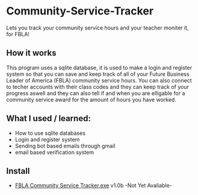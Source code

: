 # Community-Service-Tracker
Lets you track your community service hours and your teacher moniter it, for FBLA!

## How it works
This program uses a sqlite database, it is used to make a login and register system so that you can save and keep track of all of your Future Business Leader of America (FBLA) community service hours. You can also connect to techer accounts with their class codes and they can keep track of your progress aswell and they can also tell if and when you are elligable for a community service award for the amount of hours you have worked.

## What I used / learned:
- How to use sqlite databases
- Login and register system
- Sending bot based emails through gmail
- email based verification system

## Install
- [FBLA Community Service Tracker.exe]() v1.0b -Not Yet Avaliable-
